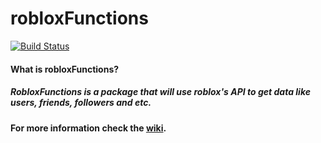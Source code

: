 # robloxFunctions
[![Build Status](https://travis-ci.org/joemccann/dillinger.svg?branch=master)](https://travis-ci.org/joemccann/dillinger)
#### What is robloxFunctions?
##### RobloxFunctions is a package that will use roblox's API to get data like users, friends, followers and etc.
#### For more information check the [wiki](https://github.com/Zach-Tolentino-161/robloxFunctions/wiki).